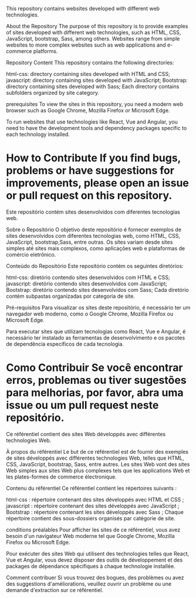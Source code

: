 This repository contains websites developed with different web technologies.

About the Repository
The purpose of this repository is to provide examples of sites developed with different web technologies, such as HTML, CSS, JavaScript, 
bootstrap, Sass, among others. Websites range from simple websites to more complex websites such as web applications and e-commerce platforms.

Repository Content
This repository contains the following directories:

html-css: directory containing sites developed with HTML and CSS;
javascript: directory containing sites developed with JavaScript;
Bootstrap: directory containing sites developed with Sass;
Each directory contains subfolders organized by site category.

prerequisites
To view the sites in this repository, you need a modern web browser such as Google Chrome, Mozilla Firefox or Microsoft Edge.

To run websites that use technologies like React, Vue and Angular, you need to have the development tools and dependency packages
specific to each technology installed.

How to Contribute
If you find bugs, problems or have suggestions for improvements, please open an issue or pull request on this repository.
================================================================================================================================================

Este repositório contém sites desenvolvidos com diferentes tecnologias web.

Sobre o Repositório
O objetivo deste repositório é fornecer exemplos de sites desenvolvidos com diferentes tecnologias web, como HTML, CSS, JavaScript,
bootstrap,Sass, entre outras. Os sites variam desde sites simples até sites mais complexos, como aplicações web e plataformas de comércio eletrônico.

Conteúdo do Repositório
Este repositório contém os seguintes diretórios:

html-css: diretório contendo sites desenvolvidos com HTML e CSS;
javascript: diretório contendo sites desenvolvidos com JavaScript;
Bootstrap: diretório contendo sites desenvolvidos com Sass;
Cada diretório contém subpastas organizadas por categoria de site.

Pré-requisitos
Para visualizar os sites deste repositório, é necessário ter um navegador web moderno, como o Google Chrome, Mozilla Firefox ou Microsoft Edge.

Para executar sites que utilizam tecnologias como React, Vue e Angular, é necessário ter instalado as ferramentas de desenvolvimento e os pacotes
de dependência específicos de cada tecnologia.

Como Contribuir
Se você encontrar erros, problemas ou tiver sugestões para melhorias, por favor, abra uma issue ou um pull request neste repositório.
======================================================================================================================================================
Ce référentiel contient des sites Web développés avec différentes technologies Web.

À propos du référentiel
Le but de ce référentiel est de fournir des exemples de sites développés avec différentes technologies Web, telles que HTML, CSS, JavaScript, 
bootstrap, Sass, entre autres. Les sites Web vont des sites Web simples aux sites Web plus complexes tels que les applications
Web et les plates-formes de commerce électronique.

Contenu du référentiel
Ce référentiel contient les répertoires suivants :

html-css : répertoire contenant des sites développés avec HTML et CSS ;
javascript : répertoire contenant des sites développés avec JavaScript ;
Bootstrap : répertoire contenant les sites développés avec Sass ;
Chaque répertoire contient des sous-dossiers organisés par catégorie de site.

conditions préalables
Pour afficher les sites de ce référentiel, vous avez besoin d'un navigateur Web moderne tel que Google Chrome, Mozilla Firefox ou Microsoft Edge.

Pour exécuter des sites Web qui utilisent des technologies telles que React, Vue et Angular, vous devez disposer des outils de 
développement et des packages de dépendance spécifiques à chaque technologie installée.

Comment contribuer
Si vous trouvez des bogues, des problèmes ou avez des suggestions d'améliorations, veuillez ouvrir un problème ou une demande d'extraction
sur ce référentiel.

